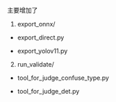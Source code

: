 主要增加了

1. export_onnx/

  - export_direct.py
  
  - export_yolov11.py
  
2. run_validate/

  - tool_for_judge_confuse_type.py
  
  - tool_for_judge_det.py
